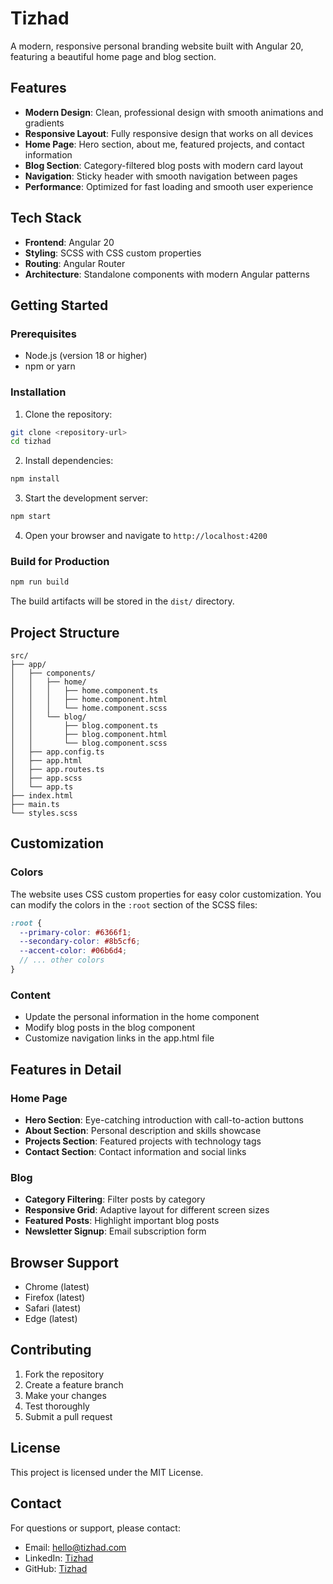 # Tizhad

A modern, responsive personal branding website built with Angular 20, featuring a beautiful home page and blog section.

## Features

- **Modern Design**: Clean, professional design with smooth animations and gradients
- **Responsive Layout**: Fully responsive design that works on all devices
- **Home Page**: Hero section, about me, featured projects, and contact information
- **Blog Section**: Category-filtered blog posts with modern card layout
- **Navigation**: Sticky header with smooth navigation between pages
- **Performance**: Optimized for fast loading and smooth user experience

## Tech Stack

- **Frontend**: Angular 20
- **Styling**: SCSS with CSS custom properties
- **Routing**: Angular Router
- **Architecture**: Standalone components with modern Angular patterns

## Getting Started

### Prerequisites

- Node.js (version 18 or higher)
- npm or yarn

### Installation

1. Clone the repository:

```bash
git clone <repository-url>
cd tizhad
```

2. Install dependencies:

```bash
npm install
```

3. Start the development server:

```bash
npm start
```

4. Open your browser and navigate to `http://localhost:4200`

### Build for Production

```bash
npm run build
```

The build artifacts will be stored in the `dist/` directory.

## Project Structure

```
src/
├── app/
│   ├── components/
│   │   ├── home/
│   │   │   ├── home.component.ts
│   │   │   ├── home.component.html
│   │   │   └── home.component.scss
│   │   └── blog/
│   │       ├── blog.component.ts
│   │       ├── blog.component.html
│   │       └── blog.component.scss
│   ├── app.config.ts
│   ├── app.html
│   ├── app.routes.ts
│   ├── app.scss
│   └── app.ts
├── index.html
├── main.ts
└── styles.scss
```

## Customization

### Colors

The website uses CSS custom properties for easy color customization. You can modify the colors in the `:root` section of the SCSS files:

```scss
:root {
  --primary-color: #6366f1;
  --secondary-color: #8b5cf6;
  --accent-color: #06b6d4;
  // ... other colors
}
```

### Content

- Update the personal information in the home component
- Modify blog posts in the blog component
- Customize navigation links in the app.html file

## Features in Detail

### Home Page

- **Hero Section**: Eye-catching introduction with call-to-action buttons
- **About Section**: Personal description and skills showcase
- **Projects Section**: Featured projects with technology tags
- **Contact Section**: Contact information and social links

### Blog

- **Category Filtering**: Filter posts by category
- **Responsive Grid**: Adaptive layout for different screen sizes
- **Featured Posts**: Highlight important blog posts
- **Newsletter Signup**: Email subscription form

## Browser Support

- Chrome (latest)
- Firefox (latest)
- Safari (latest)
- Edge (latest)

## Contributing

1. Fork the repository
2. Create a feature branch
3. Make your changes
4. Test thoroughly
5. Submit a pull request

## License

This project is licensed under the MIT License.

## Contact

For questions or support, please contact:

- Email: hello@tizhad.com
- LinkedIn: [Tizhad](https://linkedin.com/in/tizhad)
- GitHub: [Tizhad](https://github.com/tizhad)
